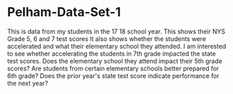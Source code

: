 # Pelham-Data-Set-1
This is data from my students in the 17 18 school year.  This shows their NYS Grade 5, 6 and 7 test scores
It also shows whether the students were accelerated and what their elementary school they attended.
I am interested to see whether accelerating the students in 7th grade impacted the state test scores.
Does the elementary school they attend impact their 5th grade scores?
Are students from certain elementary schools better prepared for 6th grade?
Does the prior year's state test score indicate performance for the next year?
